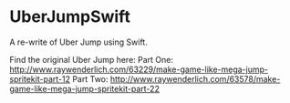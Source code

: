UberJumpSwift
=============

A re-write of Uber Jump using Swift.

Find the original Uber Jump here:
Part One: http://www.raywenderlich.com/63229/make-game-like-mega-jump-spritekit-part-12
Part Two: http://www.raywenderlich.com/63578/make-game-like-mega-jump-spritekit-part-22

